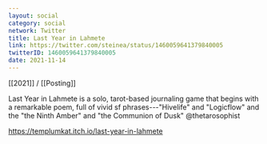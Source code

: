 ```yaml
---
layout: social
category: social
network: Twitter
title: Last Year in Lahmete
link: https://twitter.com/steinea/status/1460059641379840005
twitterID: 1460059641379840005
date: 2021-11-14
---
```


[[2021]] / [[Posting]]

Last Year in Lahmete is a solo, tarot-based journaling game that begins with a remarkable poem, full of vivid sf phrases---"Hivelife" and "Logicflow" and the "the Ninth Amber" and "the Communion of Dusk" @thetarosophist

<https://templumkat.itch.io/last-year-in-lahmete>
